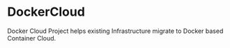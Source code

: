 DockerCloud
===========

Docker Cloud Project helps existing Infrastructure migrate to Docker based Container Cloud.
